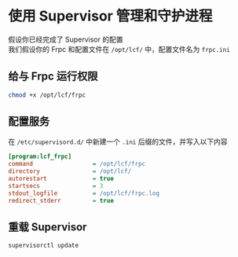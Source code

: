 # 使用 Supervisor 管理和守护进程

假设你已经完成了 Supervisor 的配置  
我们假设你的 Frpc 和配置文件在 `/opt/lcf/` 中，配置文件名为 `frpc.ini`

## 给与 Frpc 运行权限

```sh
chmod +x /opt/lcf/frpc
```

## 配置服务

在 `/etc/supervisord.d/` 中新建一个 `.ini` 后缀的文件，并写入以下内容

```ini
[program:lcf_frpc]
command                 = /opt/lcf/frpc
directory               = /opt/lcf/
autorestart             = true
startsecs               = 3
stdout_logfile          = /opt/lcf/frpc.log
redirect_stderr         = true
```

## 重载 Supervisor

```sh
supervisorctl update
```